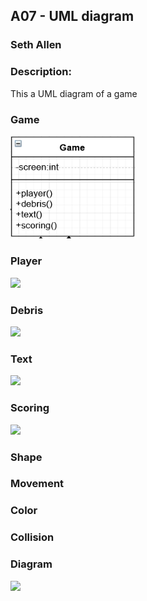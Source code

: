 ## A07 - UML diagram
### Seth Allen
### Description:

This a UML diagram of a game

### Game

<img src="https://github.com/SethAllen-ai/2143-OOP-Allen/blob/main/Assignments/A07/Pictures/GameClass.PNG" width="200">

### Player

<img src="https://cs.msutexas.edu/~griffin/zcloud/zcloud-files/draw.io.street" width="200">

### Debris

<img src="https://cs.msutexas.edu/~griffin/zcloud/zcloud-files/draw.io.student" width="200">

### Text

<img src="https://cs.msutexas.edu/~griffin/zcloud/zcloud-files/draw.io.professor" width="200">

### Scoring

<img src="draw.io.wholething" width="400">

### Shape



### Movement



### Color



### Collision



### Diagram

<img src="https://app.diagrams.net/#G1sTnnMTv-86nxEXxG74d0DP6aolaMoHbZ" width="400">
